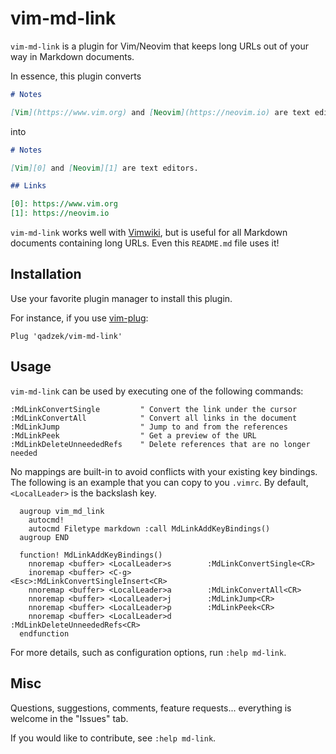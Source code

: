 # vim-md-link

`vim-md-link` is a plugin for Vim/Neovim that keeps long URLs out of your way
in Markdown documents.

In essence, this plugin converts

```md
# Notes

[Vim](https://www.vim.org) and [Neovim](https://neovim.io) are text editors.
```

into

```md
# Notes

[Vim][0] and [Neovim][1] are text editors.

## Links

[0]: https://www.vim.org
[1]: https://neovim.io
```

`vim-md-link` works well with [Vimwiki][0], but is useful for all Markdown
documents containing long URLs. Even this `README.md` file uses it!

## Installation

Use your favorite plugin manager to install this plugin.

For instance, if you use [vim-plug][1]:

```vim
Plug 'qadzek/vim-md-link'
```

## Usage

`vim-md-link` can be used by executing one of the following commands:

```vim
:MdLinkConvertSingle         " Convert the link under the cursor
:MdLinkConvertAll            " Convert all links in the document
:MdLinkJump                  " Jump to and from the references
:MdLinkPeek                  " Get a preview of the URL
:MdLinkDeleteUnneededRefs    " Delete references that are no longer needed
```

No mappings are built-in to avoid conflicts with your existing key bindings.
The following is an example that you can copy to you `.vimrc`. By default,
`<LocalLeader>` is the backslash key.

```vim
  augroup vim_md_link
    autocmd!
    autocmd Filetype markdown :call MdLinkAddKeyBindings()
  augroup END

  function! MdLinkAddKeyBindings()
    nnoremap <buffer> <LocalLeader>s        :MdLinkConvertSingle<CR>
    inoremap <buffer> <C-g>            <Esc>:MdLinkConvertSingleInsert<CR>
    nnoremap <buffer> <LocalLeader>a        :MdLinkConvertAll<CR>
    nnoremap <buffer> <LocalLeader>j        :MdLinkJump<CR>
    nnoremap <buffer> <LocalLeader>p        :MdLinkPeek<CR>
    nnoremap <buffer> <LocalLeader>d        :MdLinkDeleteUnneededRefs<CR>
  endfunction
```

For more details, such as configuration options, run `:help md-link`.

## Misc

Questions, suggestions, comments, feature requests... everything is welcome in
the "Issues" tab.

If you would like to contribute, see `:help md-link`.

[0]: https://github.com/vimwiki/vimwiki
[1]: https://github.com/junegunn/vim-plug
